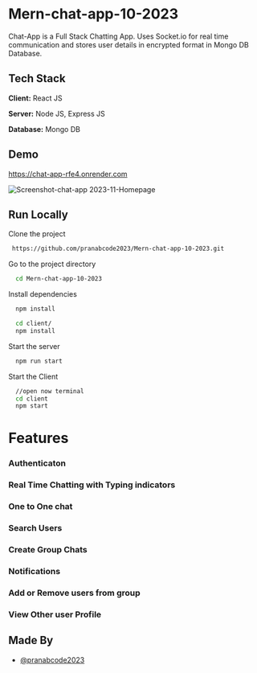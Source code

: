 # Mern-chat-app-10-2023
Chat-App is a Full Stack Chatting App. Uses Socket.io for real time communication and stores user details in encrypted format in Mongo DB Database.
## Tech Stack

**Client:** React JS

**Server:** Node JS, Express JS

**Database:** Mongo DB
  
## Demo

https://chat-app-rfe4.onrender.com

![Screenshot-chat-app 2023-11-Homepage](https://github.com/pranabcode2023/Mern-chat-app-10-2023/assets/123948819/83515223-f3bc-41f7-895e-463e7387a33d)

## Run Locally

Clone the project

```bash
 https://github.com/pranabcode2023/Mern-chat-app-10-2023.git
```

Go to the project directory

```bash
  cd Mern-chat-app-10-2023
```

Install dependencies

```bash
  npm install
```

```bash
  cd client/
  npm install
```

Start the server

```bash
  npm run start
```
Start the Client

```bash
  //open now terminal
  cd client
  npm start
```

  
# Features

### Authenticaton


### Real Time Chatting with Typing indicators

### One to One chat

### Search Users

### Create Group Chats

### Notifications 

### Add or Remove users from group

### View Other user Profile

## Made By

- [@pranabcode2023](https://github.com/pranabcode2023)

  
